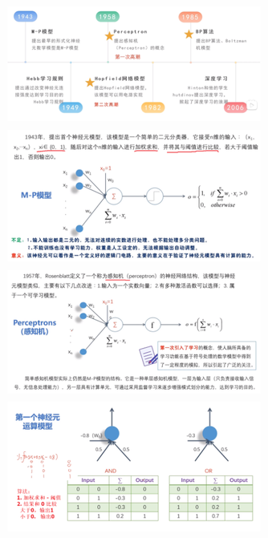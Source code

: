 ![](../photo/Pasted%20image%2020240511181900.png)

![](../photo/Pasted%20image%2020240511182020.png)

![](../photo/Pasted%20image%2020240511182151.png)

![](../photo/Pasted%20image%2020240511182717.png)
